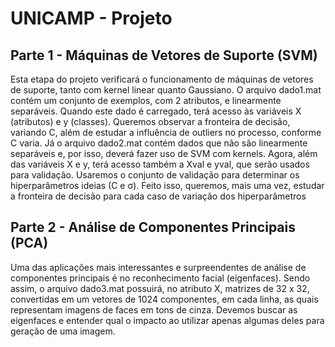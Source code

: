 # UNICAMP - Projeto

## Parte 1 - Máquinas de Vetores de Suporte (SVM)

Esta etapa do projeto verificará o funcionamento de máquinas de vetores de suporte, tanto com kernel linear quanto Gaussiano. O arquivo dado1.mat contém um conjunto de exemplos, com 2 atributos, e linearmente separáveis. Quando este dado é carregado, terá acesso às variáveis X (atributos) e y (classes). Queremos observar a fronteira de decisão, variando C, além de estudar a influência de outliers no processo, conforme C varia.
Já o arquivo dado2.mat contém dados que não são linearmente separáveis e, por isso, deverá fazer uso de SVM com kernels. Agora, além das variáveis X e y, terá acesso também a Xval e yval, que serão usados para validação. Usaremos o conjunto de validação para determinar os hiperparâmetros ideias (C e σ). Feito isso, queremos, mais uma vez, estudar a fronteira de decisão para cada caso de variação dos hiperparâmetros


## Parte 2 - Análise de Componentes Principais (PCA)

Uma das aplicações mais interessantes e surpreendentes de análise de componentes principais é no reconhecimento facial (eigenfaces). Sendo assim, o arquivo dado3.mat  possuirá, no atributo X, matrizes de 32 x 32, convertidas em um vetores de 1024 componentes, em cada linha, as quais representam imagens de faces em tons de cinza. Devemos buscar as eigenfaces e entender qual o impacto ao utilizar apenas algumas deles para geração de uma imagem.
